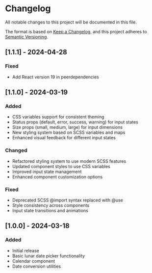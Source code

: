 # Changelog

All notable changes to this project will be documented in this file.

The format is based on [Keep a Changelog](https://keepachangelog.com/en/1.0.0/),
and this project adheres to [Semantic Versioning](https://semver.org/spec/v2.0.0.html).

## [1.1.1] - 2024-04-28
### Fixed
- Add React version 19 in peerdependencies

## [1.1.0] - 2024-03-19

### Added
- CSS variables support for consistent theming
- Status props (default, error, success, warning) for input states
- Size props (small, medium, large) for input dimensions
- New styling system based on SCSS variables and maps
- Enhanced visual feedback for different input states

### Changed
- Refactored styling system to use modern SCSS features
- Updated component styles to use CSS variables
- Improved input state management
- Enhanced component customization options

### Fixed
- Deprecated SCSS @import syntax replaced with @use
- Style consistency across components
- Input state transitions and animations

## [1.0.0] - 2024-03-18

### Added
- Initial release
- Basic lunar date picker functionality
- Calendar component
- Date conversion utilities